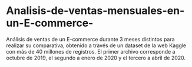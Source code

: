 # Analisis-de-ventas-mensuales-en-un-E-commerce-
Análisis de ventas de un E-commerce durante 3 meses distintos para realizar su comparativa, obtenido a través de un dataset de la web Kaggle con más de 40 millones de registros. El primer archivo corresponde a octubre de 2019, el segundo a enero de 2020 y el tercero a abril de 2020. 
